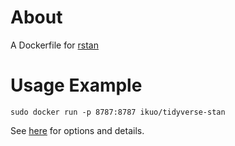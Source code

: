 # About

A Dockerfile for [rstan](http://mc-stan.org/users/interfaces/rstan)

# Usage Example

```
sudo docker run -p 8787:8787 ikuo/tidyverse-stan
```

See [here](https://github.com/rocker-org/rocker/wiki/Using-the-RStudio-image#running-rstudio-server) for options and details.
